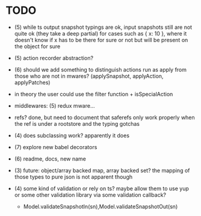 # TODO

- (5) while ts output snapshot typings are ok, input snapshots still are not quite ok (they take a deep partial) for cases
  such as { x: 10 }, where it doesn't know if x has to be there for sure or not but will be present on the object for sure

- (5) action recorder abstraction?

- (6) should we add something to distinguish actions run as apply from those who are not in mwares? (applySnapshot, applyAction, applyPatches)
- in theory the user could use the filter function + isSpecialAction

- middlewares: (5) redux mware...

- refs? done, but need to document that saferefs only work properly when the ref is under a rootstore and the typing gotchas

- (4) does subclassing work? apparently it does

- (7) explore new babel decorators

- (6) readme, docs, new name

- (3) future: object/array backed map, array backed set? the mapping of those types to pure json is not apparent though
- (4) some kind of validation or rely on ts? maybe allow them to use yup or some other validation library via some validation callback?
  - Model.validateSnapshotIn(sn),Model.validateSnapshotOut(sn)
